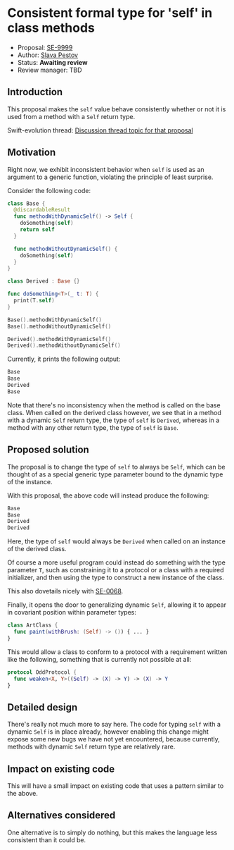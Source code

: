 # Consistent formal type for 'self' in class methods

* Proposal: [SE-9999](9999-self-formal-type-in-class.md)
* Author: [Slava Pestov](https://github.com/slavapestov)
* Status: **Awaiting review**
* Review manager: TBD

## Introduction

This proposal makes the `self` value behave consistently whether or
not it is used from a method with a `Self` return type.

Swift-evolution thread: [Discussion thread topic for that proposal](http://news.gmane.org/gmane.comp.lang.swift.evolution)

## Motivation

Right now, we exhibit inconsistent behavior when `self` is used as
an argument to a generic function, violating the principle of least
surprise.

Consider the following code:

```swift
class Base {
  @discardableResult
  func methodWithDynamicSelf() -> Self {
    doSomething(self)
    return self
  }

  func methodWithoutDynamicSelf() {
    doSomething(self)
  }
}

class Derived : Base {}

func doSomething<T>(_ t: T) {
  print(T.self)
}

Base().methodWithDynamicSelf()
Base().methodWithoutDynamicSelf()

Derived().methodWithDynamicSelf()
Derived().methodWithoutDynamicSelf()
```

Currently, it prints the following output:

```swift
Base
Base
Derived
Base
```

Note that there's no inconsistency when the method is called on the
base class. When called on the derived class however, we see that
in a method with a dynamic `Self` return type, the type of `self` is
`Derived`, whereas in a method with any other return type, the type
of `self` is `Base`.

## Proposed solution

The proposal is to change the type of `self` to always be `Self`, which
can be thought of as a special generic type parameter bound to the
dynamic type of the instance.

With this proposal, the above code will instead produce the following:

```swift
Base
Base
Derived
Derived
```

Here, the type of `self` would always be `Derived` when called on an
instance of the derived class.

Of course a more useful program could instead do something with the
type parameter `T`, such as constraining it to a protocol or a class
with a required initializer, and then using the type to construct
a new instance of the class.

This also dovetails nicely with [SE-0068](0068-universal-self.md).

Finally, it opens the door to generalizing dynamic `Self`, allowing
it to appear in covariant position within parameter types:

```swift
class ArtClass {
  func paint(withBrush: (Self) -> ()) { ... }
}
```

This would allow a class to conform to a protocol with a requirement
written like the following, something that is currently not possible
at all:

```swift
protocol OddProtocol {
  func weaken<X, Y>((Self) -> (X) -> Y) -> (X) -> Y
}
```

## Detailed design

There's really not much more to say here. The code for typing `self`
with a dynamic `Self` is in place already, however enabling this change
might expose some new bugs we have not yet encountered, because
currently, methods with dynamic `Self` return type are relatively rare.

## Impact on existing code

This will have a small impact on existing code that uses a pattern
similar to the above.

## Alternatives considered

One alternative is to simply do nothing, but this makes the language
less consistent than it could be.
